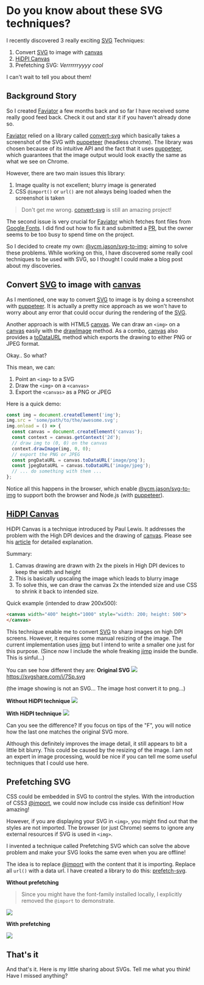 # Do you know about these SVG techniques?

I recently discovered 3 really exciting [SVG] Techniques:

1. Convert [SVG] to image with [canvas]
2. [HiDPI Canvas]
3. Prefetching SVG: *Verrrrrryyyy cool*

I can't wait to tell you about them!

## Background Story

So I created [Faviator] a few months back and so far I have received some really good feed back. Check it out and star it if you haven't already done so.

 [Faviator] relied on a library called [convert-svg] which basically takes a screenshot of the SVG with [puppeteer] (headless chrome). The library was chosen because of its intuitive API and the fact that it uses [puppeteer], which guarantees that the image output would look exactly the same as what we see on Chrome. 

However, there are two main issues this library:

1. Image quality is not excellent; blurry image is generated
2. CSS `@import()` or `url()` are not always being loaded when the screenshot is taken

> Don't get me wrong. [convert-svg] is still an amazing project!

The second issue is very crucial for [Faviator] which fetches font files from [Google Fonts]. I did find out how to fix it and submitted a [PR](https://github.com/NotNinja/convert-svg/pull/45), but the owner seems to be too busy to spend time on the project. 

So I decided to create my own: [@ycm.jason/svg-to-img]; aiming to solve these problems. While working on this, I have discovered some really cool techniques to be used with SVG, so I thought I could make a blog post about my discoveries.

## Convert [SVG] to image with [canvas]
As I mentioned, one way to convert [SVG] to image is by doing a screenshot with [puppeteer]. It is actually a pretty nice approach as we won't have to worry about any error that could occur during the rendering of the [SVG].

Another approach is with HTML5 [canvas]. We can draw an `<img>` on a [canvas] easily with the [drawImage] method. As a combo, [canvas] also provides a [toDataURL](https://developer.mozilla.org/en-US/docs/Web/API/HTMLCanvasElement/toDataURL) method which exports the drawing to either PNG or JPEG format.

Okay.. So what?

This mean, we can:

1. Point an `<img>` to a SVG
2. Draw the `<img>` on a `<canvas>`
3. Export the `<canvas>` as a PNG or JPEG

Here is a quick demo:
```js
const img = document.createElement('img');
img.src = 'some/path/to/the/awesome.svg';
img.onload = () => {
  const canvas = document.createElement('canvas');
  const context = canvas.getContext('2d');
  // draw img to (0, 0) on the canvas
  context.drawImage(img, 0, 0);
  // export the PNG or JPEG
  const pngDataURL = canvas.toDataURL('image/png');
  const jpegDataURL = canvas.toDataURL('image/jpeg');
  // ... do something with them ...
};
```

Notice all this happens in the browser, which enable [@ycm.jason/svg-to-img] to support both the browser and Node.js (with [puppeteer]).

## [HiDPI Canvas]

HiDPI Canvas is a technique introduced by Paul Lewis. It addresses the problem with the High DPI devices and the drawing of [canvas]. Please see his [article](https://www.html5rocks.com/en/tutorials/canvas/hidpi/) for detailed explanation. 

Summary:

1. Canvas drawing are drawn with 2x the pixels in High DPI devices to keep the width and height
2. This is basically upscaling the image which leads to blurry image
3. To solve this, we can draw the canvas 2x the intended size and use CSS to shrink it back to intended size.

Quick example (intended to draw 200x500):

```html
<canvas width="400" height="1000" style="width: 200; height: 500">
</canvas>
```
This technique enable me to convert [SVG] to sharp images on high DPI screens. However, it requires some manual resizing of the image. The current implementation uses [jimp] but I intend to write a smaller one just for this purpose. (Since now I include the whole freaking [jimp] inside the bundle. This is sinful...)

You can see how different they are:
**Original SVG**
![](https://svgshare.com/i/7Sp.svg)
https://svgshare.com/i/7Sp.svg

(the image showing is not an SVG... The image host convert it to png...)

**Without HiDPI technique**
![](https://i.imgur.com/vzps1C7.png)

**With HiDPI technique**
![](https://i.imgur.com/UsQSmgN.png)

Can you see the difference? If you focus on tips of the "F", you will notice how the last one matches the original SVG more.

Although this definitely improves the image detail, it still appears to bit a little bit blurry. This could be caused by the resizing of the image. I am not an expert in image processing, would be nice if you can tell me some useful techniques that I could use here.

## Prefetching SVG
CSS could be embedded in SVG to control the styles. With the introduction of CSS3 [@import], we could now include css inside css definition! How amazing!

However, if you are displaying your SVG in `<img>`, you might find out that the styles are not imported. The browser (or just Chrome) seems to ignore any external resources if SVG is used in `<img>`.

I invented a technique called Prefetching SVG which can solve the above problem and make your SVG looks the same even when you are offline!

The idea is to replace [@import] with the content that it is importing. Replace all `url()` with a data url. I have created a library to do this: [prefetch-svg].

**Without prefetching**
>  Since you might have the font-family installed locally, I explicitly removed the `@import` to demonstrate.

![](https://svgshare.com/i/7RH.svg)

**With prefetching**

![](http://svgur.com/i/7Sp.svg)

## That's it
And that's it. Here is my little sharing about SVGs. Tell me what you think! Have I missed anything?

[canvas]: https://developer.mozilla.org/en-US/docs/Web/HTML/Element/canvas
[SVG]: https://developer.mozilla.org/en-US/docs/Web/SVG
[HiDPI Canvas]: https://www.html5rocks.com/en/tutorials/canvas/hidpi/
[Faviator]: https://github.com/faviator/faviator
[@ycm.jason/svg-to-img]: https://www.npmjs.com/package/@ycm.jason/svg-to-img
[puppeteer]: https://github.com/GoogleChrome/puppeteer
[Google Fonts]: https://fonts.google.com/
[convert-svg]: https://github.com/NotNinja/convert-svg
[drawImage]: https://developer.mozilla.org/en-US/docs/Web/API/CanvasRenderingContext2D/drawImage
[jimp]: https://github.com/oliver-moran/jimp
[@import]: https://developer.mozilla.org/en-US/docs/Web/CSS/@import
[prefetch-svg]: https://github.com/ycmjason/prefetch-svg
